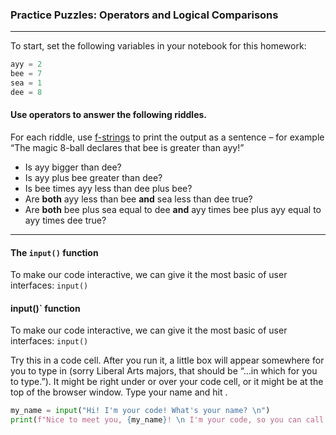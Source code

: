 ### Practice Puzzles: Operators and Logical Comparisons

---

To start, set the following variables in your notebook for this homework:

```python
ayy = 2
bee = 7
sea = 1
dee = 8
```
#### Use operators to answer the following riddles. 

For each riddle, use [f-strings](https://docs.python.org/3/tutorial/inputoutput.html) to print the output as a sentence – for example “The magic 8-ball declares that bee is greater than ayy!”

* Is ayy bigger than dee?
* Is ayy plus bee greater than dee?
* Is bee times ayy less than dee plus bee?
* Are **both** ayy less than bee **and** sea less than dee true?
* Are **both** bee plus sea equal to dee **and** ayy times bee plus ayy equal to ayy times dee true?

---

#### The `input()` function

To make our code interactive, we can give it the most basic of user interfaces: `input()`

#### input()` function

To make our code interactive, we can give it the most basic of user interfaces: `input()`

Try this in a code cell. After you run it, a little box will appear somewhere for you to type in (sorry Liberal Arts majors, that should be “…in which for you to type.”). It might be right under or over your code cell, or it might be at the top of the browser window. Type your name and hit <return>.

```python
my_name = input("Hi! I'm your code! What's your name? \n")
print(f"Nice to meet you, {my_name}! \n I'm your code, so you can call my anything...")
```

